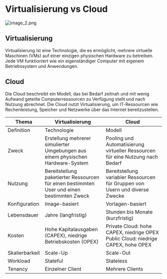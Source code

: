 # Virtualisierung vs Cloud

![image_2.png](image_2.png)

## Virtualisierung 

Virtualisierung ist eine Technologie, die es ermöglicht, mehrere virtuelle Maschinen (VMs) auf einer einzigen physischen Hardware zu betreiben. Jede VM funktioniert wie ein eigenständiger Computer mit eigenem Betriebssystem und Anwendungen.

## Cloud

Die Cloud beschreibt ein Modell, das bei Bedarf zeitnah und mit wenig Aufwand geteilte Computerressourcen zu Verfügung stellt und nach Nutzung abrechnet. Die Cloud nutzt Virtualisierung, um IT-Ressourcen wie Rechenleistung, Speicher und Netzwerke über das Internet bereitzustellen.

| Thema          | Virtualisierung                                          | Cloud                                                                            |
|----------------|----------------------------------------------------------|----------------------------------------------------------------------------------|
| Definition     | Technologie                                               | Modell                                                                           |
| Zweck          | Erstellung mehrerer simulierter Umgebungen aus einem physischen Hardware-System | Pooling und Automatisierung virtueller Ressourcen für eine Nutzung nach Bedarf   |
| Nutzung        | Bereitstellung paketierter Ressourcen für einen bestimmten User und einen bestimmten Zweck | Bereitstellung variabler Ressourcen für Gruppen von Usern und diverse Zwecke     |
| Konfiguration  | Image-basiert                                             | Vorlagen-basiert                                                                 |
| Lebensdauer    | Jahre (langfristig)                                       | Stunden bis Monate (kurzfristig)                                                 |
| Kosten         | Hohe Kapitalausgaben (CAPEX), niedrige Betriebskosten (OPEX) | Private Cloud: hohe CAPEX, niedrige OPEX Public Cloud: niedrige CAPEX, hohe OPEX |
| Skalierbarkeit | Scale-Up                                                  | Scale-Out                                                                        |
| Workload       | Stateful                                                  | Stateless                                                                        |
| Tenancy        | Einzelner Client                                          | Mehrere Clients                                                                  |
